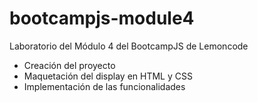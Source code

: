 # bootcampjs-module4

Laboratorio del Módulo 4 del BootcampJS de Lemoncode

- Creación del proyecto
- Maquetación del display en HTML y CSS
- Implementación de las funcionalidades
